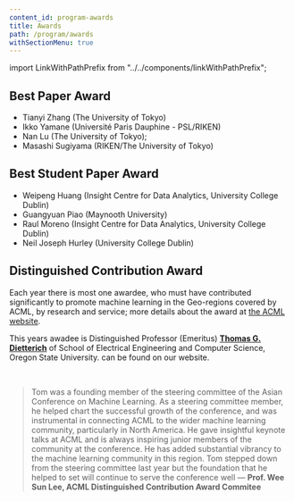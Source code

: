 ```yaml
---
content_id: program-awards
title: Awards
path: /program/awards
withSectionMenu: true
---
```


import LinkWithPathPrefix from "../../components/linkWithPathPrefix";

## Best Paper Award

<LinkWithPathPrefix text="A One-step Approach to Covariate Shift Adaptation" href="pathPrefix::/video/paper/zhang20a"/>

- Tianyi Zhang (The University of Tokyo)
- Ikko Yamane (Université Paris Dauphine - PSL/RIKEN)
- Nan Lu (The University of Tokyo);
- Masashi Sugiyama (RIKEN/The University of Tokyo)

## Best Student Paper Award 
<LinkWithPathPrefix text="Partially Observable Markov Decision Process Modelling for Assessing Hierarchies" href="pathPrefix::/video/paper/huang20a"/>

- Weipeng Huang (Insight Centre for Data Analytics, University College Dublin)
- Guangyuan Piao (Maynooth University)
- Raul Moreno (Insight Centre for Data Analytics, University College Dublin)
- Neil Joseph Hurley (University College Dublin)

## Distinguished Contribution Award

Each year there is most one awardee, who must have contributed significantly to promote machine learning in the Geo-regions covered by ACML, by research and service; more details about the award at [the ACML website](http://www.acml-conf.org/Award.ashx).

This years awadee is Distinguished Professor (Emeritus) **[Thomas G. Dietterich](http://web.engr.oregonstate.edu/~tgd/)** of School of Electrical Engineering and Computer Science, Oregon State University. <LinkWithPathPrefix text="Prof. Dietterich's acceptance speech" href="pathPrefix::/video/invited-talk/thomas-g.-dietterich"/> can be found on our website.

<br/>

> Tom was a founding member of the steering committee of the Asian Conference on Machine Learning. As a steering committee member, he helped chart the successful growth of the conference, and was instrumental in connecting ACML to the wider machine learning community, particularly in North America. He gave insightful keynote talks at ACML and is always inspiring junior members of the community at the conference. He has added substantial vibrancy to the machine learning community in this region. Tom stepped down from the steering committee last year but the foundation that he helped to set will continue to serve the conference well — **Prof. Wee Sun Lee, ACML Distinguished Contribution Award Commitee**